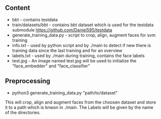 ## Content
- bbt - contains testdata
- train/datasets/bbt - contains bbt dataset which is used for the testdata submodule https://github.com/Daniel595/testdata
- generate_training_data.py - script to crop, align, augment faces for svm training
- info.txt - used by python script and by ./main to detect if new there is training data since the last training and for an overview
- labels.txt - used by ./main during training, contains the face labels
- test.jpg - An image named test.jpg will be used to initialize the "face_embedder" and "face_classifier" 

## Preprocessing

- python3 generate_training_data.py "path/to/dataset"

This will crop, align and augment faces from the choosen dataset and store it to a path which is knwon in ./main. The Labels will be given by the name of the directories.

